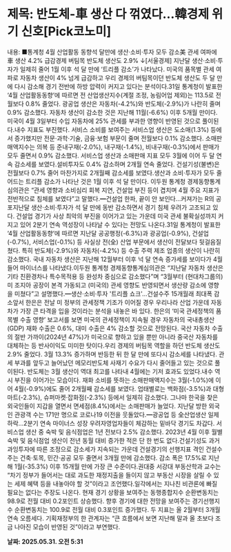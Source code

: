 # **제목: 반도체-車 생산 다 꺾였다…韓경제 위기 신호[Pick코노미]**

  내용: ■통계청 4월 산업활동 동향석 달만에 생산·소비·투자 모두 감소美 관세 여파에 車 생산 4.2% 급감경제 버팀목 반도체 생산도 2.9% ↓[서울경제] 지난달 생산·소비·투자가 일제히 줄어 1월 이후 석 달 만에 ‘트리플 감소’가 나타났다. 미국의 품목별 관세 여파로 자동차 생산이 4% 넘게 급감하고 우리 경제의 버팀목이던 반도체 생산도 두 달 만에 다시 감소해 경기 전반에 하방 압력이 커지고 있다는 분석이다.31일 통계청이 발표한 ‘4월 산업활동동향’에 따르면 전 산업생산지수(계절 조정, 농림어업 제외)는 113.5로 전월보다 0.8% 줄었다. 광공업 생산은 자동차(-4.2%)와 반도체(-2.9%)가 나란히 줄며 0.9% 감소했다. 자동차 생산이 감소한 것은 지난해 11월(-6.6%) 이후 5개월 만이다. 미국이 4월 3일부터 수입 자동차에 25% 관세를 부과한 영향이 반영된 것으로 풀이된다.내수 지표도 부진했다. 서비스 소비를 보여주는 서비스업 생산은 도소매(1.3%) 등에서 증가했지만 전문·과학·기술, 금융·보험 부문이 줄며 전월보다 0.1% 감소했다. 소매판매액지수는 의복 등 준내구재(-2.0%), 내구재(-1.4%), 비내구재(-0.3%)에서 판매가 모두 줄면서 0.9% 감소했다. 서비스업 생산과 소매판매 지표 모두 3월에 이어 두 달 연속 감소세를 보였다.설비투자도 0.4% 감소하며 2개월 연속 줄었다. 건설기성(불변)은 전월보다 0.7% 줄어 마찬가지로 2개월째 감소세를 보였다.생산과 소비·투자가 모두 줄어드는 트리플 감소가 나타난 것은 1월 이후 석 달 만이다. 이두원 통계청 경제동향통계심의관은 “관세 영향과 소비심리 회복 지연, 건설업 부진 등이 겹치며 4월 주요 지표가 전반적으로 침체를 보였다”고 말했다.━건설업 한파, 끝이 안 보인다…커져가는 R의 공포지난달 생산·소비·투자가 석 달 만에 동반 감소하면서 경기 침체 우려가 고조되고 있다. 건설업 경기가 사상 최악의 부진을 이어가고 있는 가운데 미국 관세 불확실성까지 커지고 있어 2분기 연속 역성장이 나타날 수 있다는 전망도 나온다.31일 통계청이 발표한 ‘4월 산업활동동향’에 따르면 지난달 공공행정(-6.3%)과 광공업(-0.9%), 건설업(-0.7%), 서비스업(-0.1%) 등 사실상 전(全) 산업 부문에서 생산이 전달보다 뒷걸음질쳤다. 특히 반도체(-2.9%)와 자동차(-4.2%) 등 수출 주력 제조 업종의 생산이 나란히 감소했다. 국내 자동차 생산은 지난해 12월부터 이후 넉 달 연속 증가세를 보이다가 4월 들어 마이너스를 나타냈다.이두원 통계청 경제동향통계심의관은 “지난달 자동차 생산은 기타 친환경차나 특수목적용 등 완성차 중심으로 감소했다”며 “3월부터 (현대차그룹의) 미 조지아 공장이 본격 가동되고 (미국의) 관세 영향도 반영되면서 생산량 감소에 영향을 미쳤다”고 설명했다.━생산·소비·투자 '트리플 쇼크'…건설수주 15개월래 최대폭 감소앞서 한은은 전날 미 정부의 관세정책 기조가 이어질 경우 우리나라 산업 가운데 자동차가 가장 큰 타격을 입을 것이라는 분석을 내놓은 바 있다. 한은의 ‘미국 관세정책의 품목별 수출 영향’ 보고서를 보면 미국의 관세정책이 지속될 경우 자동차의 국내총생산(GDP) 재화 수출은 0.6%, 대미 수출은 4% 감소할 것으로 전망된다. 국산 자동차 수출의 절반 가까이(2024년 47%)가 미국으로 향하고 있을 뿐만 아니라 중국산 자동차를 대체하는 등 반사이익도 미미한 탓이다.우리 경제의 버팀목 역할을 하던 반도체 생산도 2.9% 줄었다. 3월 13.3% 증가하며 반등한 뒤 한 달 만에 또다시 감소세를 나타냈다. 관세 부과를 앞두고 늘어났던 메모리반도체 사재기 수요가 다시 줄어들고 있는 것으로 풀이된다. 반도체는 3월 생산이 역대 최고를 나타내 4월에는 기저 효과도 있었다.내수 역시 부진을 이어가는 모습이다. 재화 소비를 뜻하는 소매판매액지수는 3월(-1.0%)에 이어 4월(-0.9%)에도 줄어 2개월째 감소세를 보였다. 업태별로는 백화점(-3.5%)과 대형마트(-2.3%), 슈퍼마켓·잡화점(-2.3%) 등에서 일제히 감소했다. 그나마 한국을 찾은 외국인들이 지갑을 열면서 면세점(8.4%)에서는 소매판매가 늘었다. 지난달 방한 외국인 관광객 수는 171만 명으로 코로나19 이전을 웃돌았다.━광공업 등 全산업생산 일제 하락…2분기 연속 마이너스 성장 우려자영업자들이 체감하는 밑바닥 경기도 차갑다. 서비스업 생산 중 숙박 및 음식점업은 1년 전보다 2.5% 감소했다. 2023년 4월 이후 월별 숙박 및 음식점업 생산이 전년 동월 대비 증가한 적은 단 한 번도 없다.건설기성도 과거 과잉투자에 따른 조정으로 감소세가 지속되는 가운데 건설경기의 선행지표 격인 건설수주는 건축·토목, 민간·공공 모두 줄면서 3개월 만에 감소했다. 감소 폭은 17.5%로 지난해 1월(-35.3%) 이후 15개월 만에 가장 큰 수준이다.권대중 서강대 부동산학과 교수는 “차기 정부가 들어서는 대로 과도한 재정지출을 들이지 않고 부동산 시장을 살릴 수 있는 세제 혜택 등을 내놓아야 할 것”이라고 조언했다.일각에서는 지나친 비관론에 빠질 필요는 없다는 주장도 나온다. 현재 경기 상황을 보여주는 동행종합지수 순환변동치는 98.9로 전월 대비 0.2포인트 상승했다. 향후 경기에 대한 전망을 보여주는 경기선행지수 순환변동치는 100.9로 전월 대비 0.3포인트 증가했다. 두 지표는 올 2월부터 3개월 연속 오름세다. 기획재정부의 한 관계자는 “큰 흐름에서 보면 지난해 말과 올 초보다 조금 나아진 모습이 반영된 것”이라고 부연했다.

  **날짜: 2025.05.31. 오전 5:31**